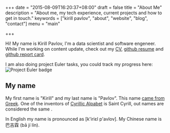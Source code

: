 +++
date = "2015-08-09T16:20:37+08:00"
draft = false
title = "About Me"
description = "About me, my tech experience, current projects and how to get in touch."
keywords = ["kirill pavlov", "about", "website", "blog", "contact"]
menu = "main"

+++

Hi! My name is Kirill Pavlov, I'm a data scientist and software engeneer.
While I'm working on content update, check out my [CV](/cv/cv-kirill-pavlov.pdf),
[github resume](http://resume.github.io/?pavlov99) and [github report card](http://osrc.dfm.io/pavlov99).

I am also doing project Euler tasks, you could track my progress here:
![Project Euler badge](https://projecteuler.net/profile/pavlov99.png)


## My name

My first name is "Kirill" and my last name is "Pavlov".
This name [came from Greek](https://en.wikipedia.org/wiki/Kirill).
One of the inventors of [Cyrillic Alpabet](https://en.wikipedia.org/wiki/Cyrillic_alphabets) is Saint Cyrill, out names are considered the same .

In English my name is pronounced as [k'iriɛl p'avlov].
My Chinese name is 巴吉霖 (bā jí lín).
